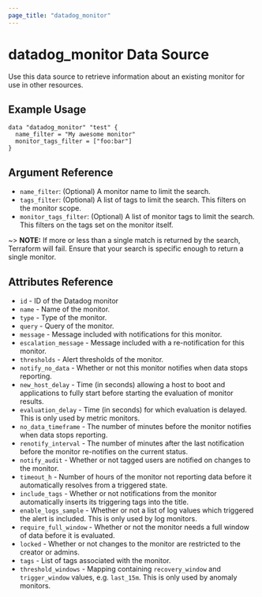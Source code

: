 ```yaml
---
page_title: "datadog_monitor"
---
```


# datadog_monitor Data Source

Use this data source to retrieve information about an existing monitor for use in other resources.

## Example Usage

```
data "datadog_monitor" "test" {
  name_filter = "My awesome monitor"
  monitor_tags_filter = ["foo:bar"]
}
```

## Argument Reference

 * `name_filter`: (Optional) A monitor name to limit the search.
 * `tags_filter`: (Optional) A list of tags to limit the search. This filters on the monitor scope.
 * `monitor_tags_filter`: (Optional) A list of monitor tags to limit the search. This filters on the tags set on the monitor itself.

 ~> **NOTE:** If more or less than a single match is returned by the search, Terraform will fail.
 Ensure that your search is specific enough to return a single monitor.

## Attributes Reference

* `id` - ID of the Datadog monitor
* `name` - Name of the monitor.
* `type` - Type of the monitor.
* `query` - Query of the monitor.
* `message` - Message included with notifications for this monitor.
* `escalation_message` - Message included with a re-notification for this monitor.
* `thresholds` - Alert thresholds of the monitor.
* `notify_no_data` - Whether or not this monitor notifies when data stops reporting.
* `new_host_delay` - Time (in seconds) allowing a host to boot and
    applications to fully start before starting the evaluation of monitor
    results.
* `evaluation_delay` - Time (in seconds) for which evaluation is delayed. This is only used by metric monitors.
* `no_data_timeframe` - The number of minutes before the monitor notifies when data stops reporting.
* `renotify_interval` - The number of minutes after the last notification before the monitor re-notifies on the current status.
* `notify_audit` - Whether or not tagged users are notified on changes to the monitor.
* `timeout_h` - Number of hours of the monitor not reporting data before it automatically resolves from a triggered state.
* `include_tags` - Whether or not notifications from the monitor automatically inserts its triggering tags into the title.
* `enable_logs_sample` - Whether or not a list of log values which triggered the alert is included. This is only used by log monitors.
* `require_full_window` - Whether or not the monitor needs a full window of data before it is evaluated.
* `locked` - Whether or not changes to the monitor are restricted to the creator or admins.
* `tags` - List of tags associated with the monitor.
* `threshold_windows` - Mapping containing `recovery_window` and `trigger_window` values, e.g. `last_15m`. This is only used by anomaly monitors.

